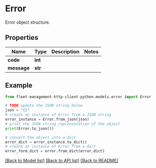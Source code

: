 # Error

Error object structure.

## Properties

Name | Type | Description | Notes
------------ | ------------- | ------------- | -------------
**code** | **int** |  | 
**message** | **str** |  | 

## Example

```python
from fleet-management-http-client-python.models.error import Error

# TODO update the JSON string below
json = "{}"
# create an instance of Error from a JSON string
error_instance = Error.from_json(json)
# print the JSON string representation of the object
print(Error.to_json())

# convert the object into a dict
error_dict = error_instance.to_dict()
# create an instance of Error from a dict
error_form_dict = error.from_dict(error_dict)
```
[[Back to Model list]](../README.md#documentation-for-models) [[Back to API list]](../README.md#documentation-for-api-endpoints) [[Back to README]](../README.md)



